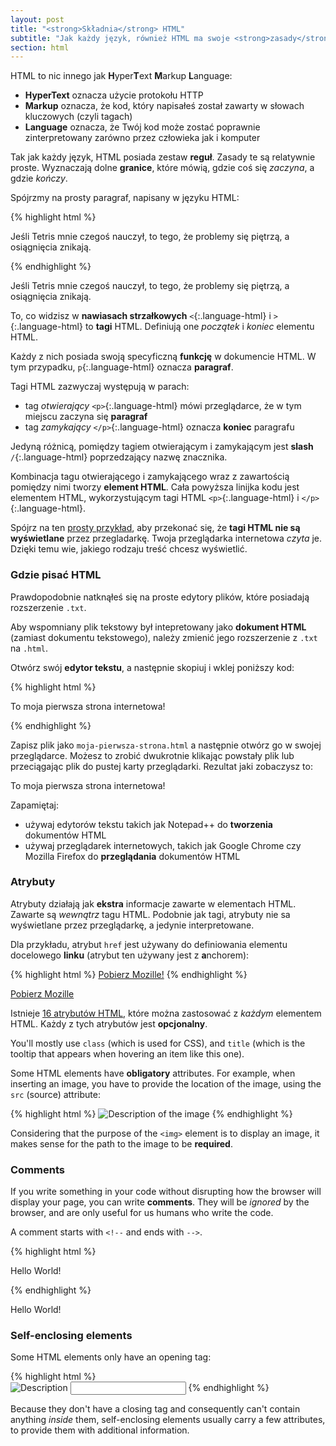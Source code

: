 ```yaml
---
layout: post
title: "<strong>Składnia</strong> HTML"
subtitle: "Jak każdy język, również HTML ma swoje <strong>zasady</strong>"
section: html
---
```


HTML to nic innego jak **H**yper**T**ext **M**arkup **L**anguage:

* **HyperText** oznacza użycie protokołu HTTP
* **Markup** oznacza, że kod, który napisałeś został zawarty w słowach kluczowych (czyli tagach)
* **Language** oznacza, że Twój kod może zostać poprawnie zinterpretowany zarówno przez człowieka jak i komputer

Tak jak każdy język, HTML posiada zestaw **reguł**. Zasady te są relatywnie proste. Wyznaczają dolne **granice**, które mówią, gdzie coś się _zaczyna_, a gdzie _kończy_.

Spójrzmy na prosty paragraf, napisany w języku HTML:

{% highlight html %}
<p>Jeśli Tetris mnie czegoś nauczył, to tego, że problemy się piętrzą, a osiągnięcia znikają.</p>
{% endhighlight %}

<div class="result"><p>Jeśli Tetris mnie czegoś nauczył, to tego, że problemy się piętrzą, a osiągnięcia znikają.</p></div>

To, co widzisz w **nawiasach strzałkowych** `<`{:.language-html} i `>`{:.language-html} to **tagi** HTML. Definiują one _początek_ i _koniec_ elementu HTML.

Każdy z nich posiada swoją specyficzną **funkcję** w dokumencie HTML. W tym przypadku, `p`{:.language-html} oznacza **paragraf**.

Tagi HTML zazwyczaj występują w parach:

* tag _otwierający_ `<p>`{:.language-html} mówi przeglądarce, że w tym miejscu zaczyna się **paragraf**
* tag _zamykający_ `</p>`{:.language-html} oznacza **koniec** paragrafu

Jedyną różnicą, pomiędzy tagiem otwierającym i zamykającym jest **slash** `/`{:.language-html} poprzedzający nazwę znacznika.

Kombinacja tagu otwierającego i zamykającego wraz z zawartością pomiędzy nimi tworzy **element HTML**. Cała powyższa linijka kodu jest elementem HTML, wykorzystującym tagi HTML `<p>`{:.language-html} i `</p>`{:.language-html}.

Spójrz na ten [prosty przykład](/html/sample-paragraph.html), aby przekonać się, że **tagi HTML nie są wyświetlane** przez przegladarkę. Twoja przeglądarka internetowa _czyta_ je. Dzięki temu wie, jakiego rodzaju treść chcesz wyświetlić. 

### Gdzie pisać HTML

Prawdopodobnie natknąłeś się na proste edytory plików, które posiadają rozszerzenie `.txt`.

Aby wspomniany plik tekstowy był intepretowany jako **dokument HTML** (zamiast dokumentu tekstowego), należy zmienić jego rozszerzenie z `.txt` na `.html`.

Otwórz swój **edytor tekstu**, a następnie skopiuj i wklej poniższy kod:

{% highlight html %}
<p>To moja pierwsza strona internetowa!</p>
{% endhighlight %}

Zapisz plik jako `moja-pierwsza-strona.html` a następnie otwórz go w swojej przeglądarce. Możesz to zrobić dwukrotnie klikając powstały plik lub przeciągając plik do pustej karty przeglądarki. Rezultat jaki zobaczysz to:

<div class="result"><p>To moja pierwsza strona internetowa!</p></div>

Zapamiętaj:

* używaj edytorów tekstu takich jak Notepad++ do **tworzenia** dokumentów HTML
* używaj przeglądarek internetowych, takich jak Google Chrome czy Mozilla Firefox do **przeglądania** dokumentów HTML

### Atrybuty

Atrybuty działają jak **ekstra** informacje zawarte w elementach HTML. Zawarte są _wewnątrz_ tagu HTML. Podobnie jak tagi, atrybuty nie sa wyświetlane przez przeglądarkę, a jedynie interpretowane. 

Dla przykładu, atrybut `href` jest używany do definiowania elementu docelowego **linku** (atrybut ten używany jest z **a**nchorem):

{% highlight html %}
<a href="http://www.mozilla.com/firefox">Pobierz Mozille!</a>
{% endhighlight %}

<div class="result"><a href="http://www.mozilla.com/firefox">Pobierz Mozille</a></div>

Istnieje [16 atrybutów HTML](https://developer.mozilla.org/en-US/docs/Web/HTML/Global_attributes), które można zastosować z _każdym_ elementem HTML. Każdy z tych atrybutów jest **opcjonalny**.

You'll mostly use `class` (which is used for CSS), and `title` (which is the tooltip that appears when hovering an item like this one).

Some HTML elements have **obligatory** attributes. For example, when inserting an image, you have to provide the location of the image, using the `src` (source) attribute:

{% highlight html %}
<img src="#" alt="Description of the image">
{% endhighlight %}

Considering that the purpose of the `<img>` element is to display an image, it makes sense for the path to the image to be **required**.

### Comments

If you write something in your code without disrupting how the browser will display your page, you can write **comments**. They will be _ignored_ by the browser, and are only useful for us humans who write the code.

A comment starts with `<!--` and ends with `-->`.

{% highlight html %}
<!-- This sentence will be ignored by the browser -->
<p>Hello World!</p>
{% endhighlight %}

<div class="result"><p>Hello World!</p></div>

### Self-enclosing elements

Some HTML elements only have an opening tag:

{% highlight html %}
<br> <!-- line-break -->
<img src="http://placehold.it/50x50" alt="Description"> <!-- image -->
<input type="text"> <!-- text input -->
{% endhighlight %}

Because they don't have a closing tag and consequently can't contain anything _inside_ them, self-enclosing elements usually carry a few attributes, to provide them with additional information.
